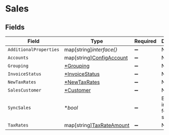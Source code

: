 # Sales


## Fields

| Field                                                            | Type                                                             | Required                                                         | Description                                                      |
| ---------------------------------------------------------------- | ---------------------------------------------------------------- | ---------------------------------------------------------------- | ---------------------------------------------------------------- |
| `AdditionalProperties`                                           | map[string]*interface{}*                                         | :heavy_minus_sign:                                               | N/A                                                              |
| `Accounts`                                                       | map[string][ConfigAccount](../../models/shared/configaccount.md) | :heavy_minus_sign:                                               | N/A                                                              |
| `Grouping`                                                       | [*Grouping](../../models/shared/grouping.md)                     | :heavy_minus_sign:                                               | N/A                                                              |
| `InvoiceStatus`                                                  | [*InvoiceStatus](../../models/shared/invoicestatus.md)           | :heavy_minus_sign:                                               | N/A                                                              |
| `NewTaxRates`                                                    | [*NewTaxRates](../../models/shared/newtaxrates.md)               | :heavy_minus_sign:                                               | N/A                                                              |
| `SalesCustomer`                                                  | [*Customer](../../models/shared/customer.md)                     | :heavy_minus_sign:                                               | N/A                                                              |
| `SyncSales`                                                      | **bool*                                                          | :heavy_minus_sign:                                               | Boolean indicator for syncing sales.                             |
| `TaxRates`                                                       | map[string][TaxRateAmount](../../models/shared/taxrateamount.md) | :heavy_minus_sign:                                               | N/A                                                              |